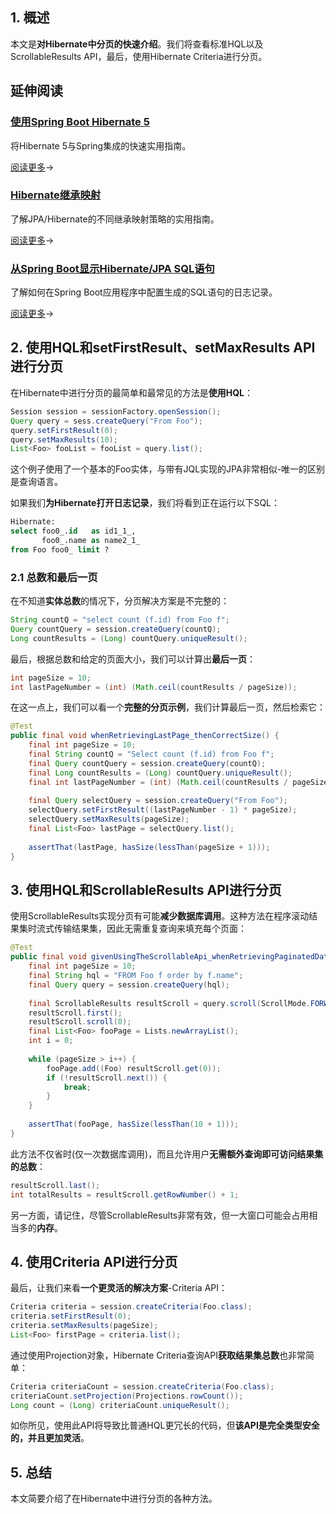 ## 1. 概述

本文是**对Hibernate中分页的快速介绍**。我们将查看标准HQL以及ScrollableResults API，最后，使用Hibernate Criteria进行分页。

## 延伸阅读

### [使用Spring Boot Hibernate 5](https://www.baeldung.com/hibernate-5-spring)

将Hibernate 5与Spring集成的快速实用指南。

[阅读更多](https://www.baeldung.com/hibernate-5-spring)→

### [Hibernate继承映射](https://www.baeldung.com/hibernate-inheritance)

了解JPA/Hibernate的不同继承映射策略的实用指南。

[阅读更多](https://www.baeldung.com/hibernate-inheritance)→

### [从Spring Boot显示Hibernate/JPA SQL语句](https://www.baeldung.com/sql-logging-spring-boot)

了解如何在Spring Boot应用程序中配置生成的SQL语句的日志记录。

[阅读更多](https://www.baeldung.com/sql-logging-spring-boot)→

## 2. 使用HQL和setFirstResult、setMaxResults API进行分页

在Hibernate中进行分页的最简单和最常见的方法是**使用HQL**：

```java
Session session = sessionFactory.openSession();
Query query = sess.createQuery("From Foo");
query.setFirstResult(0);
query.setMaxResults(10);
List<Foo> fooList = fooList = query.list();
```

这个例子使用了一个基本的Foo实体，与带有JQL实现的JPA非常相似-唯一的区别是查询语言。

如果我们**为Hibernate打开日志记录**，我们将看到正在运行以下SQL：

```sql
Hibernate:
select foo0_.id   as id1_1_,
       foo0_.name as name2_1_
from Foo foo0_ limit ?
```

### 2.1 总数和最后一页

在不知道**实体总数**的情况下，分页解决方案是不完整的：

```java
String countQ = "select count (f.id) from Foo f";
Query countQuery = session.createQuery(countQ);
Long countResults = (Long) countQuery.uniqueResult();
```

最后，根据总数和给定的页面大小，我们可以计算出**最后一页**：

```java
int pageSize = 10;
int lastPageNumber = (int) (Math.ceil(countResults / pageSize));
```

在这一点上，我们可以看一个**完整的分页示例**，我们计算最后一页，然后检索它：

```java
@Test
public final void whenRetrievingLastPage_thenCorrectSize() {
    final int pageSize = 10;
    final String countQ = "Select count (f.id) from Foo f";
    final Query countQuery = session.createQuery(countQ);
    final Long countResults = (Long) countQuery.uniqueResult();
    final int lastPageNumber = (int) (Math.ceil(countResults / pageSize));
    
    final Query selectQuery = session.createQuery("From Foo");
    selectQuery.setFirstResult((lastPageNumber - 1) * pageSize);
    selectQuery.setMaxResults(pageSize);
    final List<Foo> lastPage = selectQuery.list();
    
    assertThat(lastPage, hasSize(lessThan(pageSize + 1)));
}
```

## 3. 使用HQL和ScrollableResults API进行分页

使用ScrollableResults实现分页有可能**减少数据库调用**。这种方法在程序滚动结果集时流式传输结果集，因此无需重复查询来填充每个页面：

```java
@Test
public final void givenUsingTheScrollableApi_whenRetrievingPaginatedData_thenCorrect() {
    final int pageSize = 10;
    final String hql = "FROM Foo f order by f.name";
    final Query query = session.createQuery(hql);
    
    final ScrollableResults resultScroll = query.scroll(ScrollMode.FORWARD_ONLY);
    resultScroll.first();
    resultScroll.scroll(0);
    final List<Foo> fooPage = Lists.newArrayList();
    int i = 0;
    
    while (pageSize > i++) {
        fooPage.add((Foo) resultScroll.get(0));
        if (!resultScroll.next()) {
            break;
        }
    }
    
    assertThat(fooPage, hasSize(lessThan(10 + 1)));
}
```

此方法不仅省时(仅一次数据库调用)，而且允许用户**无需额外查询即可访问结果集的总数**：

```java
resultScroll.last();
int totalResults = resultScroll.getRowNumber() + 1;
```

另一方面，请记住，尽管ScrollableResults非常有效，但一大窗口可能会占用相当多的**内存**。

## 4. 使用Criteria API进行分页

最后，让我们来看**一个更灵活的解决方案**-Criteria API：

```java
Criteria criteria = session.createCriteria(Foo.class);
criteria.setFirstResult(0);
criteria.setMaxResults(pageSize);
List<Foo> firstPage = criteria.list();
```

通过使用Projection对象，Hibernate Criteria查询API**获取结果集总数**也非常简单：

```java
Criteria criteriaCount = session.createCriteria(Foo.class);
criteriaCount.setProjection(Projections.rowCount());
Long count = (Long) criteriaCount.uniqueResult();
```

如你所见，使用此API将导致比普通HQL更冗长的代码，但**该API是完全类型安全的，并且更加灵活**。

## 5. 总结

本文简要介绍了在Hibernate中进行分页的各种方法。